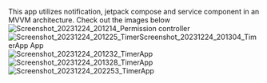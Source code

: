 This app utilizes notification, jetpack compose and service component in an MVVM architecture. Check out the images below
![Screenshot_20231224_201214_Permission controller](https://github.com/gaurigera/TickTimer/assets/122551351/eccdcc4e-a851-43f6-94f3-c706cb652498)
![Screenshot_20231224_201225_Timer![Screenshot_20231224_201304_TimerApp](https://github.com/gaurigera/TickTimer/assets/122551351/5f57504b-b4c8-4383-b4f1-3821eace8363)
App](https://github.com/gaurigera/TickTimer/assets/122551351/2009e0cc-706f-4e15-9f41-9b74ae935300)
![Screenshot_20231224_201232_TimerApp](https://github.com/gaurigera/TickTimer/assets/122551351/17986963-8698-40a3-baec-0bbc6ed6767b)
![Screenshot_20231224_201328_TimerApp](https://github.com/gaurigera/TickTimer/assets/122551351/36a81c11-6956-4fa3-9f22-88742639def1)
![Screenshot_20231224_202253_TimerApp](https://github.com/gaurigera/TickTimer/assets/122551351/dddc70c0-cd35-4f1e-8941-d8171cac789e)
